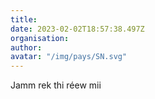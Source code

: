 ```yaml
---
title: 
date: 2023-02-02T18:57:38.497Z
organisation: 
author: 
avatar: "/img/pays/SN.svg"
---
```


Jamm rek thi réew mii